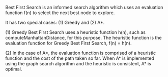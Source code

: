 Best First Search is an informed search algorithm which uses an evaluation function f(n) to select
the next best node to explore.

It has two special cases: (1) Greedy and (2) A*.

(1) Greedy Best First Search uses a heuristic function h(n), such as computeManhattanDistance, for this purpose.  The heuristic function is the evaluation function for Greedy Best First Search, f(n) = h(n).

(2) In the case of A*, the evaluation function is comprised of a heuristic function and the cost of the path taken so far.  When A* is implemented using the graph search algorithm and the heuristic is consistent, A* is optimal.  